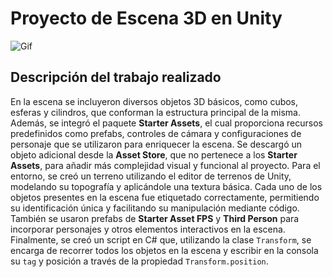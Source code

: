 # Proyecto de Escena 3D en Unity

![Gif](sample.gif)


## Descripción del trabajo realizado

En la escena se incluyeron diversos objetos 3D básicos, como cubos, esferas y cilindros, que conforman la estructura principal de la misma. Además, se integró el paquete **Starter Assets**, el cual proporciona recursos predefinidos como prefabs, controles de cámara y configuraciones de personaje que se utilizaron para enriquecer la escena. Se descargó un objeto adicional desde la **Asset Store**, que no pertenece a los **Starter Assets**, para añadir más complejidad visual y funcional al proyecto. Para el entorno, se creó un terreno utilizando el editor de terrenos de Unity, modelando su topografía y aplicándole una textura básica. Cada uno de los objetos presentes en la escena fue etiquetado correctamente, permitiendo su identificación única y facilitando su manipulación mediante código. También se usaron prefabs de **Starter Asset FPS** y **Third Person** para incorporar personajes y otros elementos interactivos en la escena. Finalmente, se creó un script en C# que, utilizando la clase `Transform`, se encarga de recorrer todos los objetos en la escena y escribir en la consola su `tag` y posición a través de la propiedad `Transform.position`.
